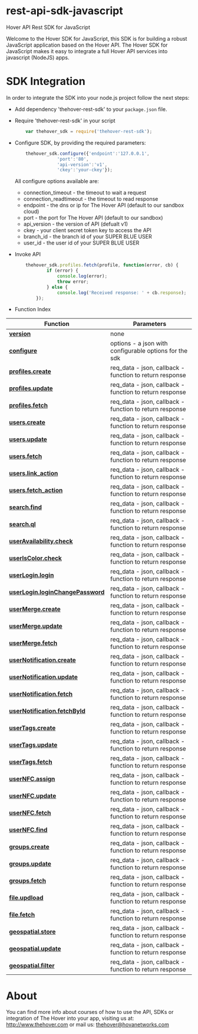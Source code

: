 rest-api-sdk-javascript
=================

Hover API Rest SDK for JavaScript

Welcome to the Hover SDK for JavaScript, this SDK is for building a robust JavaScript application based on the Hover API. The Hover SDK for JavaScript makes it easy to integrate a full Hover API services into javascript (NodeJS) apps. 

SDK Integration
===============

In order to integrate the SDK into your node.js project follow the next steps:

* Add dependency 'thehover-rest-sdk' to your `package.json` file.

* Require 'thehover-rest-sdk' in your script

	```javascript
		var thehover_sdk = require('thehover-rest-sdk');
	```
	
* Configure SDK, by providing the required parameters:

	```javascript
		thehover_sdk.configure({'endpoint':'127.0.0.1', 
					'port':'80',
					'api-version':'v1',
					'ckey':'your-ckey'});
	```

	All configure options available are:
	
	* connection_timeout - the timeout to wait a request
	* connection_readtimeout - the timeout to read response
	* endpoint - the dns or ip for The Hover API (default to our sandbox cloud) 
	* port - the port for The Hover API (default to our sandbox)
	* api_version - the version of API (defualt v1)
	* ckey - your client secret token key to access the API 
	* branch_id - the branch id of your SUPER BLUE USER
	* user_id - the user id of your SUPER BLUE USER
	
* Invoke API

	```javascript
		thehover_sdk.profiles.fetch(profile, function(error, cb) {
        	    if (error) {
                 	console.log(error);
                	throw error;
        	    } else {
                	console.log('Received response: ' + cb.response);
        	});
	```
* Function Index

Function | Parameters
-------- | ---------- 
**[version](#version)** | none | returns sdk version
**[configure](#configure)** | options - a json with configurable options for the sdk | configure env for sdk
**[profiles.create](http://docs.hoverapi.apiary.io/#profiles)** | req_data - json, callback - function to return response
**[profiles.update](http://docs.hoverapi.apiary.io/#profiles)** | req_data - json, callback - function to return response
**[profiles.fetch](http://docs.hoverapi.apiary.io/#profiles)** | req_data - json, callback - function to return response
**[users.create](http://docs.hoverapi.apiary.io/#user)** | req_data - json, callback - function to return response
**[users.update](http://docs.hoverapi.apiary.io/#user)** | req_data - json, callback - function to return response
**[users.fetch](http://docs.hoverapi.apiary.io/#user)** | req_data - json, callback - function to return response
**[users.link_action](http://docs.hoverapi.apiary.io/#useraction)** | req_data - json, callback - function to return response
**[users.fetch_action](http://docs.hoverapi.apiary.io/#useraction)** | req_data - json, callback - function to return response
**[search.find](http://docs.hoverapi.apiary.io/#search)** | req_data - json, callback - function to return response
**[search.ql](http://docs.hoverapi.apiary.io/#usersearchthql)** | req_data - json, callback - function to return response
**[userAvailability.check](http://docs.hoverapi.apiary.io/#useravailability)** | req_data - json, callback - function to return response
**[userIsColor.check](http://docs.hoverapi.apiary.io/#usercolor)** | req_data - json, callback - function to return response
**[userLogin.login](http://docs.hoverapi.apiary.io/#userlogin)** | req_data - json, callback - function to return response
**[userLogin.loginChangePassword](http://docs.hoverapi.apiary.io/#userloginchangepassword)** | req_data - json, callback - function to return response
**[userMerge.create](http://docs.hoverapi.apiary.io/#usermerge)** | req_data - json, callback - function to return response
**[userMerge.update](http://docs.hoverapi.apiary.io/#usermerge)** | req_data - json, callback - function to return response
**[userMerge.fetch](http://docs.hoverapi.apiary.io/#usermerge)** | req_data - json, callback - function to return response
**[userNotification.create](http://docs.hoverapi.apiary.io/#usernotifications)** | req_data - json, callback - function to return response
**[userNotification.update](http://docs.hoverapi.apiary.io/#usernotifications)** | req_data - json, callback - function to return response
**[userNotification.fetch](http://docs.hoverapi.apiary.io/#usernotifications)** | req_data - json, callback - function to return response
**[userNotification.fetchById](http://docs.hoverapi.apiary.io/#usernotifications)** | req_data - json, callback - function to return response
**[userTags.create](http://docs.hoverapi.apiary.io/#usertags)** | req_data - json, callback - function to return response
**[userTags.update](http://docs.hoverapi.apiary.io/#usertags)** | req_data - json, callback - function to return response
**[userTags.fetch](http://docs.hoverapi.apiary.io/#usertags)** | req_data - json, callback - function to return response
**[userNFC.assign](http://docs.hoverapi.apiary.io/#usernfccard)** | req_data - json, callback - function to return response
**[userNFC.update](http://docs.hoverapi.apiary.io/#usernfccard)** | req_data - json, callback - function to return response
**[userNFC.fetch](http://docs.hoverapi.apiary.io/#usernfccard)** | req_data - json, callback - function to return response
**[userNFC.find](http://docs.hoverapi.apiary.io/#searchnfc)** | req_data - json, callback - function to return response
**[groups.create](http://docs.hoverapi.apiary.io/#groups)** | req_data - json, callback - function to return response
**[groups.update](http://docs.hoverapi.apiary.io/#groups)** | req_data - json, callback - function to return response
**[groups.fetch](http://docs.hoverapi.apiary.io/#groups)** | req_data - json, callback - function to return response
**[file.updload](http://docs.hoverapi.apiary.io/#userfile)** | req_data - json, callback - function to return response
**[file.fetch](http://docs.hoverapi.apiary.io/#userfile)** | req_data - json, callback - function to return response
**[geospatial.store](http://docs.hoverapi.apiary.io/#reference/geospatial)** | req_data - json, callback - function to return response
**[geospatial.update](http://docs.hoverapi.apiary.io/#reference/geospatial)** | req_data - json, callback - function to return response
**[geospatial.filter](http://docs.hoverapi.apiary.io/#reference/geospatial)** | req_data - json, callback - function to return response

About
=====

You can find more info about courses of how to use the API, SDKs or integration of The Hover into your app,
visiting us at: http://www.thehover.com or mail us: thehover@hovanetworks.com
